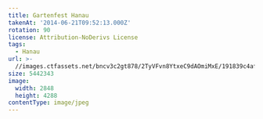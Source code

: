 ```yaml
---
title: Gartenfest Hanau
takenAt: '2014-06-21T09:52:13.000Z'
rotation: 90
license: Attribution-NoDerivs License
tags:
  - Hanau
url: >-
  //images.ctfassets.net/bncv3c2gt878/2TyVFvn8YtxeC9dAOmiMxE/191839c4afa9cd3c74120aad4582bd70/gartenfest-hanau_14286253739_o
size: 5442343
image:
  width: 2848
  height: 4288
contentType: image/jpeg
---
```


